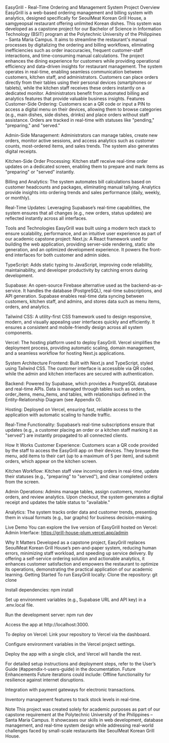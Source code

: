 EasyGrill - Real-Time Ordering and Management System
Project Overview
EasyGrill is a web-based ordering management and billing system with analytics, designed specifically for SeoulMeat Korean Grill House, a samgyeopsal restaurant offering unlimited Korean dishes. This system was developed as a capstone project for our Bachelor of Science in Information Technology (BSIT) program at the Polytechnic University of the Philippines – Santa Maria Campus. It aims to streamline the restaurant's manual processes by digitalizing the ordering and billing workflows, eliminating inefficiencies such as order inaccuracies, frequent customer-staff interactions, and time-consuming manual calculations. The project enhances the dining experience for customers while providing operational efficiency and data-driven insights for restaurant management.
The system operates in real-time, enabling seamless communication between customers, kitchen staff, and administrators. Customers can place orders directly from their tables using their personal devices (smartphones or tablets), while the kitchen staff receives these orders instantly on a dedicated monitor. Administrators benefit from automated billing and analytics features that provide valuable business insights.
Features
Customer-Side Ordering: Customers scan a QR code or input a PIN to access a digital menu on their devices, allowing them to browse categories (e.g., main dishes, side dishes, drinks) and place orders without staff assistance. Orders are tracked in real-time with statuses like "pending," "preparing," and "served."

Admin-Side Management: Administrators can manage tables, create new orders, monitor active sessions, and access analytics such as customer counts, most-ordered items, and sales trends. The system also generates digital receipts.

Kitchen-Side Order Processing: Kitchen staff receive real-time order updates on a dedicated screen, enabling them to prepare and mark items as "preparing" or "served" instantly.

Billing and Analytics: The system automates bill calculations based on customer headcounts and packages, eliminating manual tallying. Analytics provide insights into ordering trends and sales performance (daily, weekly, or monthly).

Real-Time Updates: Leveraging Supabase’s real-time capabilities, the system ensures that all changes (e.g., new orders, status updates) are reflected instantly across all interfaces.

Tools and Technologies
EasyGrill was built using a modern tech stack to ensure scalability, performance, and an intuitive user experience as part of our academic capstone project:
Next.js: A React framework used for building the web application, providing server-side rendering, static site generation, and an optimized development experience. It powers the front-end interfaces for both customer and admin sides.

TypeScript: Adds static typing to JavaScript, improving code reliability, maintainability, and developer productivity by catching errors during development.

Supabase: An open-source Firebase alternative used as the backend-as-a-service. It handles the database (PostgreSQL), real-time subscriptions, and API generation. Supabase enables real-time data syncing between customers, kitchen staff, and admins, and stores data such as menu items, orders, and analytics.

Tailwind CSS: A utility-first CSS framework used to design responsive, modern, and visually appealing user interfaces quickly and efficiently. It ensures a consistent and mobile-friendly design across all system components.

Vercel: The hosting platform used to deploy EasyGrill. Vercel simplifies the deployment process, providing automatic scaling, domain management, and a seamless workflow for hosting Next.js applications.

System Architecture
Frontend: Built with Next.js and TypeScript, styled using Tailwind CSS. The customer interface is accessible via QR codes, while the admin and kitchen interfaces are secured with authentication.

Backend: Powered by Supabase, which provides a PostgreSQL database and real-time APIs. Data is managed through tables such as orders, order_items, menu_items, and tables, with relationships defined in the Entity-Relationship Diagram (see Appendix O).

Hosting: Deployed on Vercel, ensuring fast, reliable access to the application with automatic scaling to handle traffic.

Real-Time Functionality: Supabase’s real-time subscriptions ensure that updates (e.g., a customer placing an order or a kitchen staff marking it as "served") are instantly propagated to all connected clients.

How It Works
Customer Experience: Customers scan a QR code provided by the staff to access the EasyGrill app on their devices. They browse the menu, add items to their cart (up to a maximum of 5 per item), and submit orders, which appear on the kitchen screen.

Kitchen Workflow: Kitchen staff view incoming orders in real-time, update their statuses (e.g., "preparing" to "served"), and clear completed orders from the screen.

Admin Operations: Admins manage tables, assign customers, monitor orders, and review analytics. Upon checkout, the system generates a digital receipt and updates the table status to "available."

Analytics: The system tracks order data and customer trends, presenting them in visual formats (e.g., bar graphs) for business decision-making.

Live Demo
You can explore the live version of EasyGrill hosted on Vercel:
Admin Interface: https://grill-house-plum.vercel.app/admin  

Why It Matters
Developed as a capstone project, EasyGrill replaces SeoulMeat Korean Grill House’s pen-and-paper system, reducing human errors, minimizing staff workload, and speeding up service delivery. By offering a self-service ordering solution and actionable analytics, it enhances customer satisfaction and empowers the restaurant to optimize its operations, demonstrating the practical application of our academic learning.
Getting Started
To run EasyGrill locally:
Clone the repository: git clone <repository-url>

Install dependencies: npm install

Set up environment variables (e.g., Supabase URL and API key) in a .env.local file.

Run the development server: npm run dev

Access the app at http://localhost:3000.

To deploy on Vercel:
Link your repository to Vercel via the dashboard.

Configure environment variables in the Vercel project settings.

Deploy the app with a single click, and Vercel will handle the rest.

For detailed setup instructions and deployment steps, refer to the User’s Guide (#appendix-t-users-guide) in the documentation.
Future Enhancements
Future iterations could include:
Offline functionality for resilience against internet disruptions.

Integration with payment gateways for electronic transactions.

Inventory management features to track stock levels in real-time.

Note
This project was created solely for academic purposes as part of our capstone requirement at the Polytechnic University of the Philippines – Santa Maria Campus. It showcases our skills in web development, database management, and real-time system design while addressing real-world challenges faced by small-scale restaurants like SeoulMeat Korean Grill House.

